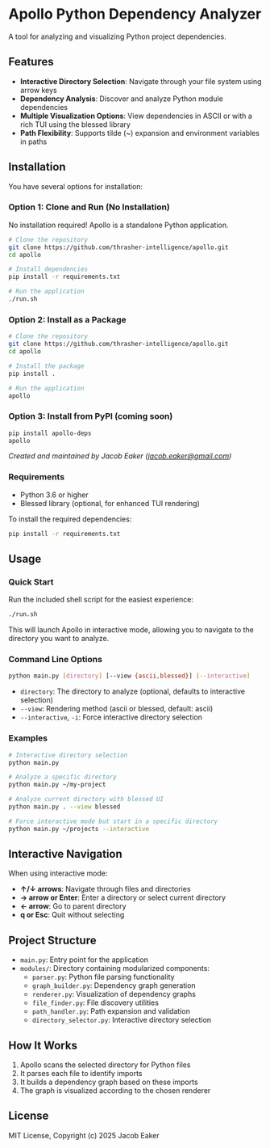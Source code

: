 # Apollo Python Dependency Analyzer

A tool for analyzing and visualizing Python project dependencies.

## Features

- **Interactive Directory Selection**: Navigate through your file system using arrow keys
- **Dependency Analysis**: Discover and analyze Python module dependencies
- **Multiple Visualization Options**: View dependencies in ASCII or with a rich TUI using the blessed library
- **Path Flexibility**: Supports tilde (~) expansion and environment variables in paths

## Installation

You have several options for installation:

### Option 1: Clone and Run (No Installation)

No installation required! Apollo is a standalone Python application.

```bash
# Clone the repository
git clone https://github.com/thrasher-intelligence/apollo.git
cd apollo

# Install dependencies
pip install -r requirements.txt

# Run the application
./run.sh
```

### Option 2: Install as a Package

```bash
# Clone the repository
git clone https://github.com/thrasher-intelligence/apollo.git
cd apollo

# Install the package
pip install .

# Run the application
apollo
```

### Option 3: Install from PyPI (coming soon)

```bash
pip install apollo-deps
apollo
```

*Created and maintained by Jacob Eaker (jacob.eaker@gmail.com)*

### Requirements

- Python 3.6 or higher
- Blessed library (optional, for enhanced TUI rendering)

To install the required dependencies:

```bash
pip install -r requirements.txt
```

## Usage

### Quick Start

Run the included shell script for the easiest experience:

```bash
./run.sh
```

This will launch Apollo in interactive mode, allowing you to navigate to the directory you want to analyze.

### Command Line Options

```bash
python main.py [directory] [--view {ascii,blessed}] [--interactive]
```

- `directory`: The directory to analyze (optional, defaults to interactive selection)
- `--view`: Rendering method (ascii or blessed, default: ascii)
- `--interactive`, `-i`: Force interactive directory selection

### Examples

```bash
# Interactive directory selection
python main.py

# Analyze a specific directory
python main.py ~/my-project

# Analyze current directory with blessed UI
python main.py . --view blessed

# Force interactive mode but start in a specific directory
python main.py ~/projects --interactive
```

## Interactive Navigation

When using interactive mode:

- **↑/↓ arrows**: Navigate through files and directories
- **→ arrow or Enter**: Enter a directory or select current directory
- **← arrow**: Go to parent directory
- **q or Esc**: Quit without selecting

## Project Structure

- `main.py`: Entry point for the application
- `modules/`: Directory containing modularized components:
  - `parser.py`: Python file parsing functionality
  - `graph_builder.py`: Dependency graph generation
  - `renderer.py`: Visualization of dependency graphs
  - `file_finder.py`: File discovery utilities
  - `path_handler.py`: Path expansion and validation
  - `directory_selector.py`: Interactive directory selection

## How It Works

1. Apollo scans the selected directory for Python files
2. It parses each file to identify imports
3. It builds a dependency graph based on these imports
4. The graph is visualized according to the chosen renderer

## License

MIT License, Copyright (c) 2025 Jacob Eaker
